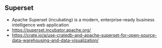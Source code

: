 ## Superset
* Apache Superset (incubating) is a modern, enterprise-ready business intelligence web application
* https://superset.incubator.apache.org/
* https://crate.io/a/use-cratedb-and-apache-superset-for-open-source-data-warehousing-and-data-visualization/